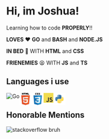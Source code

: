 # Hi, im Joshua! &nbsp;&nbsp;&nbsp;&nbsp;
 
Learning how to code **PROPERLY**!!

**LOVES** ❤️ **GO** and **BASH** and **NODE.JS**

**IN BED** 🛌 WITH **HTML** and **CSS**

**FRIENEMIES** 😫 WITH **JS** and **TS**

## Languages i use
<img align="left" alt="Go" height="28px" src="https://upload.wikimedia.org/wikipedia/commons/thumb/0/05/Go_Logo_Blue.svg/320px-Go_Logo_Blue.svg.png" />
<img align="left" alt="HTML5" height="32px" src="https://raw.githubusercontent.com/github/explore/80688e429a7d4ef2fca1e82350fe8e3517d3494d/topics/html/html.png" />
<img align="left" alt="CSS3" height="32px" src="https://raw.githubusercontent.com/github/explore/80688e429a7d4ef2fca1e82350fe8e3517d3494d/topics/css/css.png" />
<img align="left" alt="JavaScript" height="26px" src="https://raw.githubusercontent.com/github/explore/80688e429a7d4ef2fca1e82350fe8e3517d3494d/topics/javascript/javascript.png" />
<img align="left" alt="Python" height="32px" src="https://raw.githubusercontent.com/github/explore/80688e429a7d4ef2fca1e82350fe8e3517d3494d/topics/python/python.png" /><br />

## Honorable Mentions
<img align="left" alt="stackoverflow bruh" height="26px" src="https://w7.pngwing.com/pngs/69/539/png-transparent-stack-overflow-stack-exchange-programmer-logo-others.png"/>
